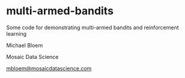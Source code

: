 # multi-armed-bandits
Some code for demonstrating multi-armed bandits and reinforcement learning

Michael Bloem

Mosaic Data Science

mbloem@mosaicdatascience.com

